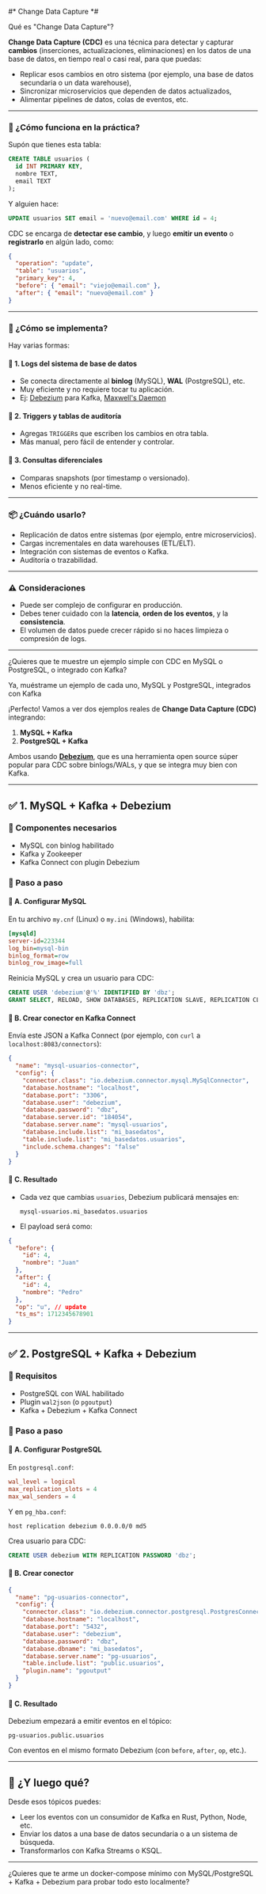#* Change Data Capture *#

Qué es "Change Data Capture"?

**Change Data Capture (CDC)** es una técnica para detectar y capturar **cambios** (inserciones, actualizaciones, eliminaciones) en los datos de una base de datos, en tiempo real o casi real, para que puedas:

- Replicar esos cambios en otro sistema (por ejemplo, una base de datos secundaria o un data warehouse),
- Sincronizar microservicios que dependen de datos actualizados,
- Alimentar pipelines de datos, colas de eventos, etc.

---

### 🧠 ¿Cómo funciona en la práctica?

Supón que tienes esta tabla:

```sql
CREATE TABLE usuarios (
  id INT PRIMARY KEY,
  nombre TEXT,
  email TEXT
);
```

Y alguien hace:

```sql
UPDATE usuarios SET email = 'nuevo@email.com' WHERE id = 4;
```

CDC se encarga de **detectar ese cambio**, y luego **emitir un evento** o **registrarlo** en algún lado, como:

```json
{
  "operation": "update",
  "table": "usuarios",
  "primary_key": 4,
  "before": { "email": "viejo@email.com" },
  "after": { "email": "nuevo@email.com" }
}
```

---

### 🧰 ¿Cómo se implementa?

Hay varias formas:

#### 🔹 1. **Logs del sistema de base de datos**
- Se conecta directamente al **binlog** (MySQL), **WAL** (PostgreSQL), etc.
- Muy eficiente y no requiere tocar tu aplicación.
- Ej: [Debezium](https://debezium.io/) para Kafka, [Maxwell's Daemon](https://github.com/zendesk/maxwell)

#### 🔹 2. **Triggers y tablas de auditoría**
- Agregas `TRIGGER`s que escriben los cambios en otra tabla.
- Más manual, pero fácil de entender y controlar.

#### 🔹 3. **Consultas diferenciales**
- Comparas snapshots (por timestamp o versionado).
- Menos eficiente y no real-time.

---

### 📦 ¿Cuándo usarlo?

- Replicación de datos entre sistemas (por ejemplo, entre microservicios).
- Cargas incrementales en data warehouses (ETL/ELT).
- Integración con sistemas de eventos o Kafka.
- Auditoría o trazabilidad.

---

### ⚠️ Consideraciones

- Puede ser complejo de configurar en producción.
- Debes tener cuidado con la **latencia**, **orden de los eventos**, y la **consistencia**.
- El volumen de datos puede crecer rápido si no haces limpieza o compresión de logs.

---

¿Quieres que te muestre un ejemplo simple con CDC en MySQL o PostgreSQL, o integrado con Kafka?


Ya, muéstrame un ejemplo de cada uno, MySQL y PostgreSQL, integrados con Kafka

¡Perfecto! Vamos a ver dos ejemplos reales de **Change Data Capture (CDC)** integrando:

1. **MySQL + Kafka**  
2. **PostgreSQL + Kafka**

Ambos usando **[Debezium](https://debezium.io/)**, que es una herramienta open source súper popular para CDC sobre binlogs/WALs, y que se integra muy bien con Kafka.

---

## ✅ 1. MySQL + Kafka + Debezium

### 🧩 Componentes necesarios
- MySQL con binlog habilitado
- Kafka y Zookeeper
- Kafka Connect con plugin Debezium

### 🔧 Paso a paso

#### 🔹 A. Configurar MySQL

En tu archivo `my.cnf` (Linux) o `my.ini` (Windows), habilita:

```ini
[mysqld]
server-id=223344
log_bin=mysql-bin
binlog_format=row
binlog_row_image=full
```

Reinicia MySQL y crea un usuario para CDC:

```sql
CREATE USER 'debezium'@'%' IDENTIFIED BY 'dbz';
GRANT SELECT, RELOAD, SHOW DATABASES, REPLICATION SLAVE, REPLICATION CLIENT ON *.* TO 'debezium'@'%';
```

#### 🔹 B. Crear conector en Kafka Connect

Envía este JSON a Kafka Connect (por ejemplo, con `curl` a `localhost:8083/connectors`):

```json
{
  "name": "mysql-usuarios-connector",
  "config": {
    "connector.class": "io.debezium.connector.mysql.MySqlConnector",
    "database.hostname": "localhost",
    "database.port": "3306",
    "database.user": "debezium",
    "database.password": "dbz",
    "database.server.id": "184054",
    "database.server.name": "mysql-usuarios",
    "database.include.list": "mi_basedatos",
    "table.include.list": "mi_basedatos.usuarios",
    "include.schema.changes": "false"
  }
}
```

#### 🔹 C. Resultado

- Cada vez que cambias `usuarios`, Debezium publicará mensajes en:
  
  ```
  mysql-usuarios.mi_basedatos.usuarios
  ```

- El payload será como:

```json
{
  "before": {
    "id": 4,
    "nombre": "Juan"
  },
  "after": {
    "id": 4,
    "nombre": "Pedro"
  },
  "op": "u", // update
  "ts_ms": 1712345678901
}
```

---

## ✅ 2. PostgreSQL + Kafka + Debezium

### 🧩 Requisitos
- PostgreSQL con WAL habilitado
- Plugin `wal2json` (o `pgoutput`)
- Kafka + Debezium + Kafka Connect

### 🔧 Paso a paso

#### 🔹 A. Configurar PostgreSQL

En `postgresql.conf`:

```conf
wal_level = logical
max_replication_slots = 4
max_wal_senders = 4
```

Y en `pg_hba.conf`:

```
host replication debezium 0.0.0.0/0 md5
```

Crea usuario para CDC:

```sql
CREATE USER debezium WITH REPLICATION PASSWORD 'dbz';
```

#### 🔹 B. Crear conector

```json
{
  "name": "pg-usuarios-connector",
  "config": {
    "connector.class": "io.debezium.connector.postgresql.PostgresConnector",
    "database.hostname": "localhost",
    "database.port": "5432",
    "database.user": "debezium",
    "database.password": "dbz",
    "database.dbname": "mi_basedatos",
    "database.server.name": "pg-usuarios",
    "table.include.list": "public.usuarios",
    "plugin.name": "pgoutput"
  }
}
```

#### 🔹 C. Resultado

Debezium empezará a emitir eventos en el tópico:

```
pg-usuarios.public.usuarios
```

Con eventos en el mismo formato Debezium (con `before`, `after`, `op`, etc.).

---

## 🎥 ¿Y luego qué?

Desde esos tópicos puedes:

- Leer los eventos con un consumidor de Kafka en Rust, Python, Node, etc.
- Enviar los datos a una base de datos secundaria o a un sistema de búsqueda.
- Transformarlos con Kafka Streams o KSQL.

---

¿Quieres que te arme un docker-compose mínimo con MySQL/PostgreSQL + Kafka + Debezium para probar todo esto localmente?
